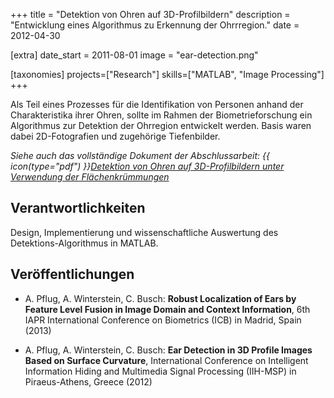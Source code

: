 +++
title = "Detektion von Ohren auf 3D-Profilbildern"
description = "Entwicklung eines Algorithmus zu Erkennung der Ohrrregion."
date = 2012-04-30

[extra]
date_start = 2011-08-01
image = "ear-detection.png"

[taxonomies]
projects=["Research"]
skills=["MATLAB", "Image Processing"]
+++

Als Teil eines Prozesses für die Identifikation von Personen anhand der Charakteristika ihrer Ohren, sollte im Rahmen der Biometrieforschung ein Algorithmus zur Detektion der Ohrregion entwickelt werden. Basis waren dabei 2D-Fotografien und zugehörige Tiefenbilder.

*Siehe auch das vollständige Dokument der Abschlussarbeit: {{ icon(type="pdf") }}<a href="/documents/bachelorarbeit.pdf" target="_blank">Detektion von Ohren auf 3D-Profilbildern unter Verwendung der Flächenkrümmungen</a>*

## Verantwortlichkeiten

Design, Implementierung und wissenschaftliche
Auswertung des Detektions-Algorithmus in MATLAB.

## Veröffentlichungen

* A. Pflug, A. Winterstein, C. Busch: **Robust
Localization of Ears by Feature Level Fusion in Image Domain and Context
Information**, 6th IAPR International Conference on Biometrics (ICB) in Madrid,
Spain (2013)

* A. Pflug, A. Winterstein, C. Busch: **Ear
Detection in 3D Profile Images Based on Surface Curvature**, International
Conference on Intelligent Information Hiding and Multimedia Signal Processing
(IIH-MSP) in Piraeus-Athens, Greece (2012)
